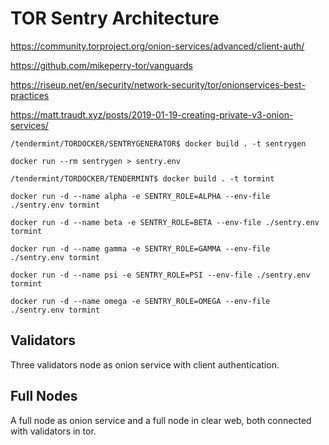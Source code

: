 # TOR Sentry Architecture


https://community.torproject.org/onion-services/advanced/client-auth/

https://github.com/mikeperry-tor/vanguards

https://riseup.net/en/security/network-security/tor/onionservices-best-practices

https://matt.traudt.xyz/posts/2019-01-19-creating-private-v3-onion-services/



`/tendermint/TORDOCKER/SENTRYGENERATOR$ docker build . -t sentrygen`

`docker run --rm sentrygen > sentry.env`

`/tendermint/TORDOCKER/TENDERMINT$ docker build . -t tormint`

`docker run -d --name alpha -e SENTRY_ROLE=ALPHA --env-file ./sentry.env tormint`

`docker run -d --name beta -e SENTRY_ROLE=BETA --env-file ./sentry.env tormint`

`docker run -d --name gamma -e SENTRY_ROLE=GAMMA --env-file ./sentry.env tormint`

`docker run -d --name psi -e SENTRY_ROLE=PSI --env-file ./sentry.env tormint`

`docker run -d --name omega -e SENTRY_ROLE=OMEGA --env-file ./sentry.env tormint`

## Validators

Three validators node as onion service with client authentication.

## Full Nodes

A full node as onion service and a full node in clear web, both connected with validators in tor.


